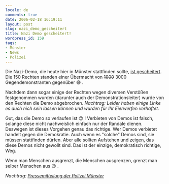 ```yaml
---
locale: de
comments: true
date: 2006-02-18 16:19:11
layout: post
slug: nazi_demo_gescheitert
title: Nazi Demo gescheitert!
wordpress_id: 159
tags:
- Münster
- News
- Polizei
---
```


Die Nazi-Demo, die heute hier in Münster stattfinden sollte, 
[ist gescheitert](http://westline.de/index_8831.php). Die 150 Rechten standen einer
Übermacht von <strike>1000</strike> 3000 Gegendemonstranten gegenüber :smile: .

Nachdem dann sogar einige der Rechten wegen diversen Verstößen festgenommen
wurden (darunter auch der Demonstrationsleiter) wurde von den Rechten die Demo
abgebrochen. _Nachtrag: Leider haben einige Linke es auch nich sein lassen
können und wurden für Ihr Eierwerfen verhaftet._

Gut, das die Demo so verlaufen ist :wink: ! Verbieten von Demos ist falsch, solange
diese nicht nachweislich einfach nur der Randale dienen. Deswegen ist dieses
Vorgehen genau das richtige. Wer Demos verbietet handelt gegen die Demokratie.
Auch wenn es "solche" Demos sind, sie müssen stattfinden dürfen. Aber alle
sollten Aufstehen und zeigen, das diese Demos nicht gewollt sind. Das ist der
einzige, demokratisch richtige, Weg. 

Wenn man Menschen ausgrenzt, die Menschen ausgrenzen, grenzt man selber
Menschen aus :wink: .

_Nachtrag: [Pressemitteilung der Polizei Münster](http://www.presseportal.de/polizeipresse/p_story.htx?nr=787791)_
